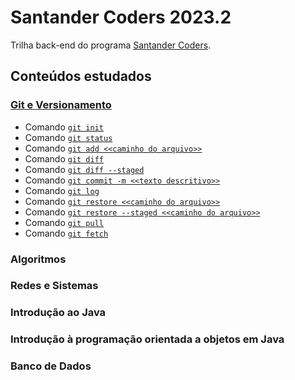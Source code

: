 # Santander Coders 2023.2

Trilha back-end do programa [Santander Coders](https://app.becas-santander.com/pt-BR/program/bolsas-santander-tecnologia-santander-coders-2023).

## Conteúdos estudados

### [Git e Versionamento](https://github.com/yuridiasp/santander-coders-2023.2/tree/main/src/Git%20e%20Versionamento)
* Comando [`git init`](https://git-scm.com/docs/git-init)
* Comando [`git status`](https://git-scm.com/docs/git-status)
* Comando [`git add <<caminho do arquivo>>`](https://git-scm.com/docs/git-add)
* Comando [`git diff`](https://git-scm.com/docs/git-diff)
* Comando [`git diff --staged`](https://git-scm.com/docs/git-diff)
* Comando [`git commit -m <<texto descritivo>>`](https://git-scm.com/docs/git-commit)
* Comando [`git log`](https://git-scm.com/docs/git-log)
* Comando [`git restore <<caminho do arquivo>>`](https://git-scm.com/docs/git-restore)
* Comando [`git restore --staged <<caminho do arquivo>>`](https://git-scm.com/docs/git-restore)
* Comando [`git pull`](https://git-scm.com/docs/git-pull)
* Comando [`git fetch`](https://git-scm.com/docs/git-fetch)

### Algoritmos

### Redes e Sistemas

### Introdução ao Java

### Introdução à programação orientada a objetos em Java

### Banco de Dados
